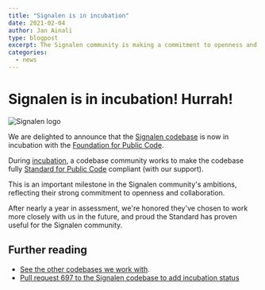 ```yaml
---
title: "Signalen is in incubation"
date: 2021-02-04
author: Jan Ainali
type: blogpost
excerpt: The Signalen community is making a commitment to openness and collaboration.
categories:
  - news
---
```


# Signalen is in incubation! Hurrah!

![Signalen logo]({{site.url}}/assets/signalen_logo.png)

We are delighted to announce that the [Signalen codebase](https://signalen.org/en/) is now in incubation with the [Foundation for Public Code](https://publiccode.net).

During [incubation](https://about.publiccode.net/activities/codebase-stewardship/lifecycle.html), a codebase community works to make the codebase fully [Standard for Public Code](https://standard.publiccode.net/) compliant (with our support).

This is an important milestone in the Signalen community's ambitions, reflecting their strong commitment to openness and collaboration.

After nearly a year in assessment, we're honored they've chosen to work more closely with us in the future, and proud the Standard has proven useful for the Signalen community.

## Further reading

* [See the other codebases we work with](https://publiccode.net/codebases/).
* [Pull request 697 to the Signalen codebase to add incubation status](https://github.com/Amsterdam/signals/pull/697)
